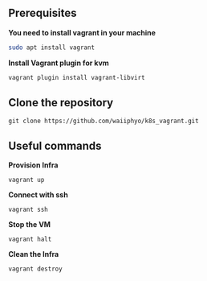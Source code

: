 ## Prerequisites
**You need to install vagrant in your machine**
```bash
sudo apt install vagrant
```
**Install Vagrant plugin for kvm**
```bash
vagrant plugin install vagrant-libvirt
```
## Clone the repository
```
git clone https://github.com/waiiphyo/k8s_vagrant.git
```
## Useful commands
**Provision Infra**
```
vagrant up  
```
**Connect with ssh**
```
vagrant ssh
```
**Stop the VM**
```
vagrant halt
```
**Clean the Infra**
```
vagrant destroy
```